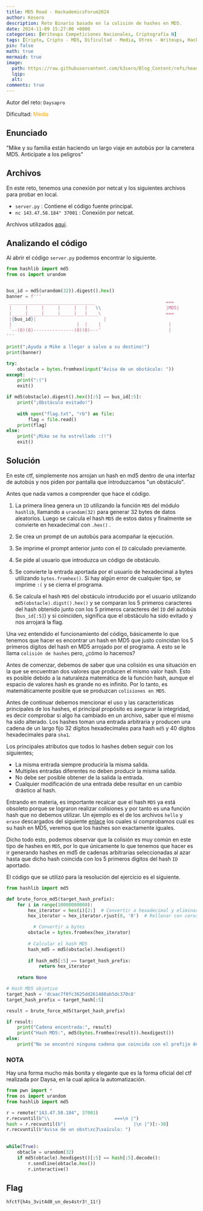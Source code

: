 ```yaml
---
title: MD5 Road - HackademicsForum2024
author: Kesero
description: Reto Binario basado en la colisión de hashes en MD5.
date: 2024-11-09 15:27:00 +0800
categories: [Writeups Competiciones Nacionales, Criptografía N]
tags: [Cripto, Cripto - MD5, Dificultad - Media, Otros - Writeups, HackademicsForumCTF]
pin: false
math: true
mermaid: true
image:
  path: https://raw.githubusercontent.com/k3sero/Blog_Content/refs/heads/main/Competiciones_Nacionales_Writeups/2024/Cripto/HackademicsForumCTF2024/Md5_road/md5_road.png
  lqip: 
  alt: 
comments: true
---
```


Autor del reto: `Daysapro`

Dificultad: <font color=orange>Media</font>

## Enunciado

"Mike y su familia están haciendo un largo viaje en autobús por la carretera MD5. Anticípate a los peligros"

## Archivos

En este reto, tenemos una conexión por netcat y los siguientes archivos para probar en local.

- `server.py` : Contiene el código fuente principal.
- `nc 143.47.58.184" 37001` : Conexión por netcat.

Archivos utilizados [aquí](https://github.com/k3sero/Blog_Content/tree/main/Competiciones_Nacionales_Writeups/2024/Cripto/HackademicsForumCTF2024/Md5_road).


## Analizando el código

Al abrir el código `server.py` podemos encontrar lo siguiente.


```py
from hashlib import md5
from os import urandom


bus_id = md5(urandom(32)).digest().hex()
banner = f'''
 ________________________________                          ===
 |     |     |     |     |   |   \\                        |MD5|
 |_____|_____|_____|_____|___|____\                        ===
 |{bus_id}|                         |
 |                        |  |    |                         |
 `--(0)(0)---------------(0)(0)---'                         |
'''

print("¡Ayuda a Mike a llegar a salvo a su destino!")
print(banner)

try:
    obstacle = bytes.fromhex(input("Avisa de un obstáculo: "))
except:
    print(":(")
    exit()

if md5(obstacle).digest().hex()[:5] == bus_id[:5]:
    print("¡Obstáculo evitado!")
    
    with open("flag.txt", "rb") as file:
        flag = file.read()
    print(flag)
else:
    print("¡Mike se ha estrellado :(!")
    exit()
```


## Solución

En este ctf, simplemente nos arrojan un hash en md5 dentro de una interfaz de autobús y nos piden por pantalla que introduzcamos "un obstáculo". 

Antes que nada vamos a comprender que hace el código.

1. La primera línea genera un `ID` utilizando la función `MD5` del módulo `hashlib`, llamando a `urandom(32)` para generar 32 bytes de datos aleatorios. Luego se calcula el hash `MD5` de estos datos y finalmente se convierte en hexadecimal con `.hex()` .
2. Se crea un prompt de un autobús para acompañar la ejecución.
3. Se imprime el prompt anterior junto con el `ID` calculado previamente.
4. Se pide al usuario que introduzca un código de obstáculo.
5. Se convierte la entrada aportada por el usuario de hexadecimal a bytes utilizando `bytes.fromhex()`. Si hay algún error de cualquier tipo, se imprime `:(` y se cierra el programa.

6. Se calcula el hash `MD5` del obstáculo introducido por el usuario utilizando `md5(obstacle).digst().hex()` y se comparan los 5 primeros caracteres del hash obtenido junto con los 5 primeros caracteres del `ID` del autobús (`bus_id[:5]`) y si coinciden, significa que el obstáculo ha sido evitado y nos arrojará la flag.

Una vez entendido el funcionamiento del código, básicamente lo que tenemos que hacer es encontrar un hash en MD5 que justo coincidan los 5 primeros dígitos del hash en MD5 arrojado por el programa. A esto se le llama `colisión de hashes` pero, ¿cómo lo hacemos?

Antes de comenzar, debemos de saber que una colisión es una situación en la que se encuentran dos valores que producen el mismo valor hash. Esto es posible debido a la naturaleza matemática de la función hash, aunque el espacio de valores hash es grande no es infinito. Por lo tanto, es matemáticamente posible que se produzcan `colisiones en MD5`.

Antes de continuar debemos mencionar el uso y las características principales de los hashes, el principal propósito es asegurar la integridad, es decir comprobar si algo ha cambiado en un archivo, saber que el mismo ha sido alterado. Los hashes toman una entrada arbitraria y producen una cadena de un largo fijo 32 dígitos hexadecimales para hash `md5` y 40 dígitos hexadecimales para `sha1`.

Los principales atributos que todos lo hashes deben seguir con los siguientes;

- La misma entrada siempre produciría la misma salida.
- Multiples entradas diferentes no deben producir la misma salida.
- No debe ser posible obtener de la salida la entrada.
- Cualquier modificación de una entrada debe resultar en un cambio drástico al hash.

Entrando en materia, es importante recalcar que el hash `MD5` ya está obsoleto porque se lograron realizar colisiones y por tanto es una función hash que no debemos utilizar. Un ejemplo es el de los archivos `hello` y `erase` descargados del siguiente [enlace](https://www.mscs.dal.ca/~selinger/md5collision/) los cuales si comprobamos cuál es su hash en MD5, veremos que los hashes son exactamente iguales.

Dicho todo esto, podemos observar que la colisión es muy común en este tipo de hashes en `MD5`, por lo que únicamente lo que tenemos que hacer es ir generando hashes en md5 de cadenas arbitrarias seleccionadas al azar hasta que dicho hash coincida con los 5 primeros dígitos del hash `ID` aportado.

El código que se utilizó para la resolución del ejercicio es el siguiente.


```py
from hashlib import md5

def brute_force_md5(target_hash_prefix):
    for i in range(10000000000):
        hex_iterator = hex(i)[2:]  # Convertir a hexadecimal y eliminar el prefijo '0x'
        hex_iterator = hex_iterator.rjust(8, '0')  # Rellenar con ceros a la izquierda si es necesario

          # Convertir a bytes
        obstacle = bytes.fromhex(hex_iterator)
        
        # Calcular el hash MD5
        hash_md5 = md5(obstacle).hexdigest()  
        
        if hash_md5[:5] == target_hash_prefix:
            return hex_iterator
        
    return None

# Hash MD5 objetivo
target_hash = 'dcaac7f0fc3625dd261480ab5dc370c8'
target_hash_prefix = target_hash[:5]

result = brute_force_md5(target_hash_prefix)

if result:
    print("Cadena encontrada:", result)
    print("Hash MD5:", md5(bytes.fromhex(result)).hexdigest())
else:
    print("No se encontró ninguna cadena que coincida con el prefijo del hash MD5 objetivo.")

```


### NOTA

Hay una forma mucho más bonita y elegante que es la forma oficial del ctf realizada por Daysa, en la cual aplica la automatización.

```py
from pwn import *
from os import urandom
from hashlib import md5

r = remote("143.47.58.184", 37001)
r.recvuntil(b"\\                        ===\n |")
hash = r.recvuntil(b"|                         |\n |")[:-30]
r.recvuntil(b"Avisa de un obst\xc3\xa1culo: ")
 
 
while(True):
    obtacle = urandom(32)
    if md5(obtacle).hexdigest()[:5] == hash[:5].decode():
        r.sendline(obtacle.hex())
        r.interactive()

```

## Flag

`hfctf{h4s_3vit4d0_un_des4str3!_11!}`